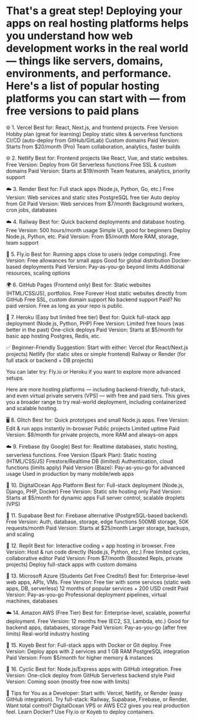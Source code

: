 # That's a great step! Deploying your apps on real hosting platforms helps you understand how web development works in the real world — things like servers, domains, environments, and performance. Here's a list of popular hosting platforms you can start with — from free versions to paid plans

🌐 1. Vercel
Best for: React, Next.js, and frontend projects.
Free Version:
Hobby plan (great for learning)
Deploy static sites & serverless functions
CI/CD (auto-deploy from GitHub/GitLab)
Custom domains
Paid Version:
Starts from $20/month (Pro)
Team collaboration, analytics, faster builds

<!-- 🔗 https://vercel.com -->

🌐 2. Netlify
Best for: Frontend projects like React, Vue, and static websites.
Free Version:
Deploy from Git
Serverless functions
Free SSL & custom domains
Paid Version:
Starts at $19/month
Team features, analytics, priority support

<!-- 🔗 https://www.netlify.com -->

☁️ 3. Render
Best for: Full stack apps (Node.js, Python, Go, etc.)
Free Version:
Web services and static sites
PostgreSQL free tier
Auto deploy from Git
Paid Version:
Web services from $7/month
Background workers, cron jobs, databases

<!-- 🔗 https://render.com -->

☁️ 4. Railway
Best for: Quick backend deployments and database hosting.
Free Version:
500 hours/month usage
Simple UI, good for beginners
Deploy Node.js, Python, etc.
Paid Version:
From $5/month
More RAM, storage, team support

<!-- 🔗 https://railway.app -->

🐳 5. Fly.io
Best for: Running apps close to users (edge computing).
Free Version:
Free allowances for small apps
Good for global distribution
Docker-based deployments
Paid Version:
Pay-as-you-go beyond limits
Additional resources, scaling options

<!-- 🔗 https://fly.io -->

🌍 6. GitHub Pages (Frontend only)
Best for: Static websites (HTML/CSS/JS), portfolios.
Free Forever
Host static websites directly from GitHub
Free SSL, custom domain support
No backend support
Paid? No paid version. Free as long as your repo is public.

<!-- 🔗 https://pages.github.com -->

🐘 7. Heroku (Easy but limited free tier)
Best for: Quick full-stack app deployment (Node.js, Python, PHP)
Free Version:
Limited free hours (was better in the past)
One-click deploys
Paid Version:
Starts at $5/month for basic app hosting
Postgres, Redis, etc.

<!-- 🔗 https://www.heroku.com -->

✅ Beginner-Friendly Suggestion:
Start with either:
Vercel (for React/Next.js projects)
Netlify (for static sites or simple frontend)
Railway or Render (for full stack or backend + DB projects)

You can later try:
Fly.io or Heroku if you want to explore more advanced setups.

Here are more hosting platforms — including backend-friendly, full-stack, and even virtual private servers (VPS) — with free and paid tiers. This gives you a broader range to try real-world deployment, including containerized and scalable hosting.

🖥️ 8. Glitch
Best for: Quick prototypes and small Node.js apps.
Free Version:
Edit & run apps instantly in-browser
Public projects
Limited uptime
Paid Version:
$8/month for private projects, more RAM and always-on apps

<!-- 🔗 https://glitch.com -->

☁️ 9. Firebase (by Google)
Best for: Realtime databases, static hosting, serverless functions.
Free Version (Spark Plan):
Static hosting (HTML/CSS/JS)
Firestore/Realtime DB (limited)
Authentication, cloud functions (limits apply)
Paid Version (Blaze):
Pay-as-you-go for advanced usage
Used in production by many mobile/web apps

<!-- 🔗 https://firebase.google.com -->

🐳 10. DigitalOcean App Platform
Best for: Full-stack deployment (Node.js, Django, PHP, Docker)
Free Version:
Static site hosting only
Paid Version:
Starts at $5/month for dynamic apps
Full server control, scalable droplets (VPS)

<!-- 🔗 https://www.digitalocean.com/products/app-platform -->

🧠 11. Supabase
Best for: Firebase alternative (PostgreSQL-based backend).
Free Version:
Auth, database, storage, edge functions
500MB storage, 50K requests/month
Paid Version:
Starts at $25/month
Larger storage, backups, and scaling

<!-- 🔗 https://supabase.com -->

🐳 12. Replit
Best for: Interactive coding + app hosting in browser.
Free Version:
Host & run code directly (Node.js, Python, etc.)
Free limited cycles, collaborative editor
Paid Version:
From $7/month (Boosted Repls, private projects)
Deploy full-stack apps with custom domains

<!-- 🔗 https://replit.com -->

🧩 13. Microsoft Azure (Students Get Free Credits!)
Best for: Enterprise-level web apps, APIs, VMs.
Free Version:
Free tier with some services (static web apps, DB, serverless)
12 months of popular services + 200 USD credit
Paid Version:
Pay-as-you-go
Professional deployment pipelines, virtual machines, databases

<!-- 🔗 https://azure.microsoft.com -->

☁️ 14. Amazon AWS (Free Tier)
Best for: Enterprise-level, scalable, powerful deployment.
Free Version:
12 months free (EC2, S3, Lambda, etc.)
Good for backend apps, databases, storage
Paid Version:
Pay-as-you-go (after free limits)
Real-world industry hosting

<!-- 🔗 https://aws.amazon.com/free -->

🔧 15. Koyeb
Best for: Full-stack apps with Docker or Git deploy.
Free Version:
Deploy apps with 2 services and 1 GB RAM
PostgreSQL integration
Paid Version:
From $5/month for higher memory & instances

<!-- 🔗 https://www.koyeb.com -->

🧪 16. Cyclic
Best for: Node.js/Express apps with GitHub integration.
Free Version:
One-click deploy from GitHub
Serverless backend style
Paid Version:
Coming soon (mostly free now with limits)

<!-- 🔗 https://www.cyclic.sh -->

🚀 Tips for You as a Developer:
Start with: Vercel, Netlify, or Render (easy GitHub integration).
Try full-stack: Railway, Supabase, Firebase, or Render.
Want total control? DigitalOcean VPS or AWS EC2 gives you real production feel.
Learn Docker? Use Fly.io or Koyeb to deploy containers.
